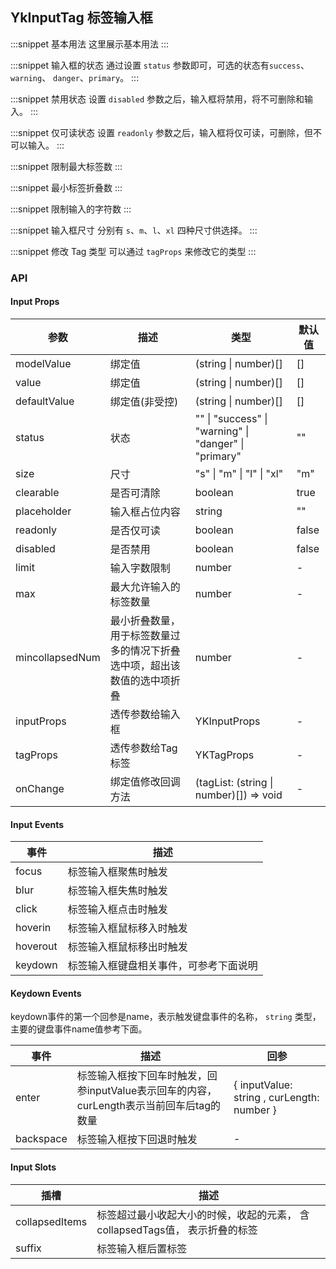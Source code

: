 ## YkInputTag 标签输入框

:::snippet
基本用法
这里展示基本用法
<InputTagPrimary/>
:::

:::snippet
输入框的状态
通过设置 `status` 参数即可，可选的状态有`success`、 `warning`、 `danger`、`primary`。
<InputTagStatus/>
:::

:::snippet
禁用状态
设置 `disabled` 参数之后，输入框将禁用，将不可删除和输入。
<InputTagDisabled/>
:::

:::snippet
仅可读状态
设置 `readonly` 参数之后，输入框将仅可读，可删除，但不可以输入。
<InputTagReadonly/>
:::

:::snippet
限制最大标签数
<InputTagMax/>
:::

:::snippet
最小标签折叠数
<InputTagMincollapsed/>
:::

:::snippet
限制输入的字符数
<InputTagLimit/>
:::

:::snippet
输入框尺寸
分别有 `s`、`m`、`l`、`xl` 四种尺寸供选择。
<InputTagSize/>
:::

:::snippet
修改 Tag 类型
可以通过 `tagProps` 来修改它的类型
<InputTagType/>
:::

### API

#### Input Props

| 参数        | 描述           | 类型                                      | 默认值  |
| ---------- | -------------  | ----------------------------------------- | ------- |
| modelValue | 绑定值     |   (string \| number)[]         |   []    |
| value    | 绑定值     | (string \| number)[]           |   []       |
| defaultValue   | 绑定值(非受控)     | (string \| number)[] | []      |
| status | 状态 | "" \| "success" \| "warning" \| "danger" \| "primary"     | ""   |
| size  | 尺寸 | "s" \| "m" \| "l" \| "xl"                              | "m"   |
| clearable     | 是否可清除   | boolean                             | true   |
| placeholder     | 输入框占位内容   | string                             | ""   |
| readonly     | 是否仅可读   | boolean                             | false   |
| disabled     | 是否禁用   | boolean                             | false   |
| limit     | 输入字数限制   | number                             | -   |
| max     | 最大允许输入的标签数量   | number                             | -   |
| mincollapsedNum     | 最小折叠数量，用于标签数量过多的情况下折叠选中项，超出该数值的选中项折叠   | number                             | -   |
| inputProps     | 透传参数给输入框   | YKInputProps                             | -   |
| tagProps     | 透传参数给Tag标签   | YKTagProps                             | -   |
| onChange     | 绑定值修改回调方法   | (tagList: (string \| number)[]) => void                             | -   |

#### Input Events

| 事件   | 描述                             |
| ------ | -------------------------------- |
| focus  | 标签输入框聚焦时触发                 |
| blur   | 标签输入框失焦时触发                 |
| click  | 标签输入框点击时触发                 |
| hoverin | 标签输入框鼠标移入时触发  |
| hoverout | 标签输入框鼠标移出时触发        |
| keydown | 标签输入框键盘相关事件，可参考下面说明        |

#### Keydown Events
keydown事件的第一个回参是name，表示触发键盘事件的名称， `string` 类型， 主要的键盘事件name值参考下面。

| 事件   | 描述                             | 回参 |
| ------ | -------------------------------- | ---- |
| enter  | 标签输入框按下回车时触发，回参inputValue表示回车的内容， curLength表示当前回车后tag的数量                | { inputValue: string , curLength: number } |
| backspace  | 标签输入框按下回退时触发                 | - |

#### Input Slots

| 插槽    | 描述           |
| ------- | -------------- |
| collapsedItems  | 标签超过最小收起大小的时候，收起的元素， 含collapsedTags值， 表示折叠的标签 |
| suffix  | 标签输入框后置标签 |
